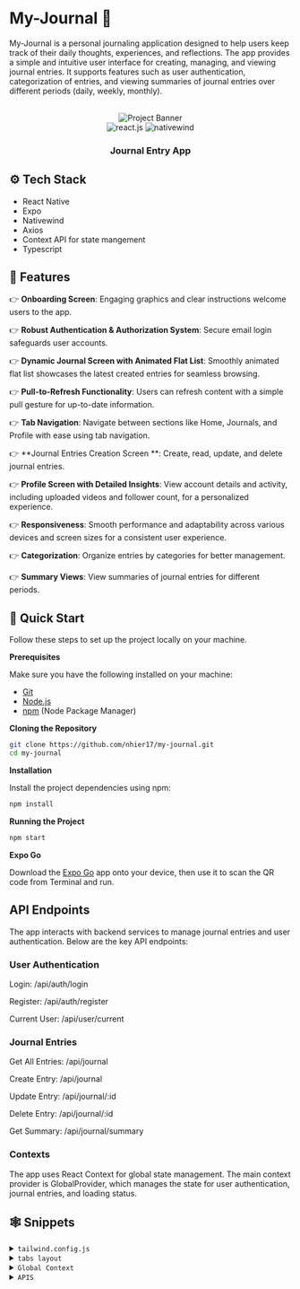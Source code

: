 # My-Journal 👋

My-Journal is a personal journaling application designed to help users keep track of their daily thoughts, experiences, and reflections. The app provides a simple and intuitive user interface for creating, managing, and viewing journal entries. It supports features such as user authentication, categorization of entries, and viewing summaries of journal entries over different periods (daily, weekly, monthly).

<div align="center">
  <br />
      <img src="https://i.postimg.cc/5NR9bxFM/Sora-README.png" alt="Project Banner">
    
  <br />

  <div>
    <img src="https://img.shields.io/badge/-React_Native-black?style=for-the-badge&logoColor=white&logo=react&color=61DAFB" alt="react.js" />
    <img src="https://img.shields.io/badge/NativeWind-black?style=for-the-badge&logoColor=white&logo=tailwindcss&color=06B6D4" alt="nativewind" />
  </div>

  <h3 align="center">Journal Entry App</h3>

</div>



## <a name="tech-stack">⚙️ Tech Stack</a>

- React Native
- Expo
- Nativewind
- Axios
- Context API for state mangement
- Typescript
  

## <a name="features">🔋 Features</a>

👉 **Onboarding Screen**: Engaging graphics and clear instructions welcome users to the app.

👉 **Robust Authentication & Authorization System**: Secure email login safeguards user accounts.

👉 **Dynamic Journal Screen with Animated Flat List**: Smoothly animated flat list showcases the latest created entries for seamless browsing.

👉 **Pull-to-Refresh Functionality**: Users can refresh content with a simple pull gesture for up-to-date information.

👉 **Tab Navigation**: Navigate between sections like Home, Journals, and Profile with ease using tab navigation.

👉 **Journal Entries Creation Screen **: Create, read, update, and delete journal entries.

👉 **Profile Screen with Detailed Insights**: View account details and activity, including uploaded videos and follower count, for a personalized experience.

👉 **Responsiveness**: Smooth performance and adaptability across various devices and screen sizes for a consistent user experience.

👉 **Categorization**:  Organize entries by categories for better management.

👉 **Summary Views**:  View summaries of journal entries for different periods.


## <a name="quick-start">🤸 Quick Start</a>

Follow these steps to set up the project locally on your machine.

**Prerequisites**

Make sure you have the following installed on your machine:

- [Git](https://git-scm.com/)
- [Node.js](https://nodejs.org/en)
- [npm](https://www.npmjs.com/) (Node Package Manager)

**Cloning the Repository**

```bash
git clone https://github.com/nhier17/my-journal.git
cd my-journal
```
**Installation**

Install the project dependencies using npm:

```bash
npm install
```

**Running the Project**

```bash
npm start
```

**Expo Go**

Download the [Expo Go](https://expo.dev/go) app onto your device, then use it to scan the QR code from Terminal and run.

## API Endpoints
The app interacts with backend services to manage journal entries and user authentication. Below are the key API endpoints:

### User Authentication

Login: /api/auth/login

Register: /api/auth/register

Current User: /api/user/current

### Journal Entries

Get All Entries: /api/journal

Create Entry: /api/journal

Update Entry: /api/journal/:id

Delete Entry: /api/journal/:id

Get Summary: /api/journal/summary

### Contexts
The app uses React Context for global state management. The main context provider is GlobalProvider, which manages the state for user authentication, journal entries, and loading status.

## <a name="snippets">🕸️ Snippets</a>

<details>
<summary><code>tailwind.config.js</code></summary>

```javascript
/** @type {import('tailwindcss').Config} */
module.exports = {
  content: ["./app/**/*.{js,jsx,ts,tsx}", "./components/**/*.{js,jsx,ts,tsx}"],
  theme: {
    extend: {
      colors: {
        primary: "#161622",
        secondary: {
          DEFAULT: "#FF9C01",
          100: "#FF9001",
          200: "#FF8E01",
        },
        black: {
          DEFAULT: "#000",
          100: "#1E1E2D",
          200: "#232533",
        },
        gray: {
          100: "#CDCDE0",
        },
      },
      fontFamily: {
        pthin: ["Poppins-Thin", "sans-serif"],
        pextralight: ["Poppins-ExtraLight", "sans-serif"],
        plight: ["Poppins-Light", "sans-serif"],
        pregular: ["Poppins-Regular", "sans-serif"],
        pmedium: ["Poppins-Medium", "sans-serif"],
        psemibold: ["Poppins-SemiBold", "sans-serif"],
        pbold: ["Poppins-Bold", "sans-serif"],
        pextrabold: ["Poppins-ExtraBold", "sans-serif"],
        pblack: ["Poppins-Black", "sans-serif"],
      },
    },
  },
  plugins: [],
};
```

</details>

<details>
<summary><code>tabs layout</code></summary>

```javascript
import { Tabs, Redirect } from 'expo-router';
import React from 'react';
import { StatusBar } from "expo-status-bar";
import { Image, Text, View } from "react-native";
import icons  from "@/constants/icons";
import { useGlobalContext } from "@/context/GlobalProvider";


const TabIcon = ({ icon, color, name, focused }) => {

  return (
    <View className="flex items-center justify-center gap-2">
      <Image
        source={icon}
        resizeMode="contain"
        tintColor={color}
        className="w-6 h-6"
      />
      <Text
        className={`${focused ? "font-psemibold" : "font-pregular"} text-xs`}
        style={{ color: color }}
      >
        {name}
      </Text>
    </View>
  );
};

export default function TabLayout() {
  const { loading, isLogged } = useGlobalContext();

  if (!loading && !isLogged) return <Redirect href="/sign-in" />;


  return (
    <>
    <Tabs
    screenOptions={{
      tabBarActiveTintColor: "#FFA001",
      tabBarInactiveTintColor: "#CDCDE0",
      tabBarShowLabel: false,
      tabBarStyle: {
        backgroundColor: "#161622",
        borderTopWidth: 1,
        borderTopColor: "#232533",
        height: 84,
      },
    }}>
      
      <Tabs.Screen
        name="index"
        options={{
          title: 'Home',
          headerShown: false,
          tabBarIcon: ({ color, focused }) => (
            <TabIcon
            icon={icons.home}
            color={color}
            name="Home"
            focused={focused}
            />
          ),
        }}
      />
        <Tabs.Screen
        name="journals"
        options={{
          title: 'Journals',
          tabBarIcon: ({ color, focused }) => (
            <TabIcon
            icon={icons.bookmark}
            color={color}
            name="Journals"
            focused={focused}
            />
          ),
        }}
      />
          <Tabs.Screen
        name="create"
        options={{
          title: 'Create Entry',
          tabBarIcon: ({ color, focused }) => (
            <TabIcon
            icon={icons.plus}
            color={color}
            name="Create"
            focused={focused}
            />
          ),
        }}
      />
     <Tabs.Screen
        name="profile"
        options={{
          title: 'Profile',
          tabBarIcon: ({ color, focused }) => (
            <TabIcon
            icon={icons.profile}
            color={color}
            name="Profile"
            focused={focused}
            />
          ),
        }}
      />  
    <Tabs.Screen
        name="settings"
        options={{
          title: 'Settings',
          tabBarIcon: ({ color, focused }) => (
            <TabIcon
            icon={icons.setting}
            color={color}
            name="Settings"
            focused={focused}
            />
          ),
        }}
      />
    </Tabs>
      <StatusBar backgroundColor="#161622" style="light" />
      </>
  );
}

```

</details>

<details>
<summary><code>Global Context</code></summary>

```javascript
import React, { createContext, useContext, useEffect, useState } from "react";
import { currentUser } from "@/data/api";

const GlobalContext = createContext();
export const useGlobalContext = () => useContext(GlobalContext);

const GlobalProvider = ({ children }) => {
  const [isLogged, setIsLogged] = useState(false);
  const [user, setUser] = useState(null);
  const [loading, setLoading] = useState(false);
  const [entries, setEntries] = useState([]);


  useEffect(() =>{
  const checkLoggedIn = async () => {
    try {
      const isLoggedIn = await currentUser();
      console.log('currentUser response:', isLoggedIn);
      if(isLoggedIn) {
        setIsLogged(true)
        setUser(isLoggedIn.user);
      } else {
        setIsLogged(false);
        setUser(null);
      }

    } catch (error) {
      console.error('Error checking login status:', error);
    }
  }

  checkLoggedIn();
  
}, []);

  return (
    <GlobalContext.Provider
      value={{
        isLogged,
        setIsLogged,
        user,
        setUser,
        loading,
        setLoading,
        entries,
        setEntries,
      }}
    >
      {children}
    </GlobalContext.Provider>
  );
};

export default GlobalProvider;

```

</details>

<details>
<summary><code>APIS</code></summary>

```typescript
import axios from 'axios'
import { JournalSummaryResponse } from '@/types';
import { 
    SummaryItem,
     AuthResponse,
     User,
     UpdateProfileResponse,
     JournalEntry,
     UpdatePasswordResponse

 } from '@/types';

export const base_url = "https://my-journal-api-oysu.onrender.com";

const axiosInstance = axios.create({
    baseURL: base_url,
    withCredentials: true,
});

// sign in
export const signIn = async (form: { email: string; password: string }): Promise<AuthResponse> => {
    try {
        const response = await axiosInstance.post<AuthResponse>('/api/auth/login', form);
        return response.data;
    } catch (error) {
        throw error.response.data;
    }
};

// sign up
export const signUp = async (form: { name: string; email: string; password: string }): Promise<AuthResponse> => {
    try {
        const response = await axios.post<AuthResponse>(`${base_url}/api/auth/register`, form);
        return response.data;
    } catch (error) {
        throw error.response.data;
    }
};
//logout user
export const logout = async (): Promise<void> => {
    try {
        await axiosInstance.get(`/api/auth/logout`);
    } catch (error) {
        throw error.response.data;
    }
};
//show current user
export const currentUser = async () => {
    try {
        const response = await axiosInstance.get('/api/user/current');
        return response.data;
    } catch (error) {
        throw error.response.data;
    }
};

// update user profile 
export const updateProfile = async (data: { name: string; email: string }): Promise<UpdateProfileResponse> => {
    try {
        const response = await axiosInstance.post<UpdateProfileResponse>('/api/user/update-user', data);
        return response.data;
    } catch (error) {
        throw error.response.data;
    }
};
//update user password
export const updatePassword = async (oldPassword: string, newPassword: string): Promise<UpdatePasswordResponse> => {
    try {
        const response = await axiosInstance.patch<UpdatePasswordResponse>('/api/user/update-password', { oldPassword, newPassword });
        return response.data;
    } catch (error) {
        throw error.response.data;
    }
};
// create new journal entry
export const createJournalEntry = async (form: { title: string; content: string; category: string; date: string }): Promise<JournalEntry> => {
    try {
        const response = await axiosInstance.post<JournalEntry>('/api/journal', form);
        return response.data;
    } catch (error) {
        throw error.response.data;
    }
};

//view the journal entry
export const journalEntries = async (): Promise<JournalEntry[]> => {
    try {
        const response = await axiosInstance.get<JournalEntry[]>(`/api/journal`);
        return response.data;
    } catch (error) {
        throw error.response.data;
    }
};
//get  journal summary 
export const journalSummary = async (period: string): Promise<SummaryItem[]> => {
    try {
        const response = await axiosInstance.get<SummaryItem[]>(`/api/journal/summary?period=${period}`);
        return response.data;
    } catch (error) {
        throw error.response.data;
    }
};
 //delete journal entry
 export const deleteEntry = async (id: string): Promise<void> => {
    try {
        await axiosInstance.delete(`/api/journal/${id}`);
    } catch (error) {
        throw error.response.data;
    }
};

```

</details>
